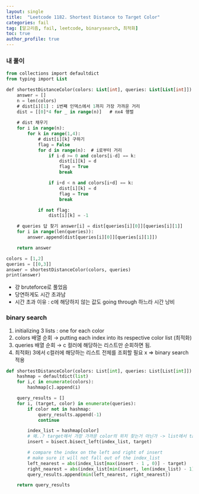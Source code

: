 ```yaml
---
layout: single
title:  "Leetcode 1182. Shortest Distance to Target Color"
categories: fail
tag: [알고리즘, fail, leetcode, binarysearch, 최적화]
toc: true
author_profile: true
---
```


[](https://leetcode.com/problems/shortest-distance-to-target-color/description/?envType=study-plan&id=algorithm-iii)

### 내 풀이

```sql
from collections import defaultdict
from typing import List

def shortestDistanceColor(colors: List[int], queries: List[List[int]]) -> List[int]:
    answer = []
    n = len(colors)
    # dist[i][1] : i번째 인덱스에서 1까지 가장 가까운 거리
    dist = [[0]*4 for _ in range(n)]   # nx4 행렬
    
    # dist 채우기
    for i in range(n):
        for k in range(1,4):
            # dist[i][k] 구하기
            flag = False
            for d in range(n):  # i로부터 거리
                if i-d >= 0 and colors[i-d] == k:
                    dist[i][k] = d
                    flag = True
                    break

                if i+d < n and colors[i+d] == k:
                    dist[i][k] = d
                    flag = True
                    break

            if not flag:
                dist[i][k] = -1

    # queries 답 찾기 answer[i] = dist[queries[i][0]][queries[i][1]]
    for i in range(len(queries)):
        answer.append(dist[queries[i][0]][queries[i][1]])

    return answer

colors = [1,2]
queries = [[0,3]]
answer = shortestDistanceColor(colors, queries)
print(answer)
```

- 걍 bruteforce로 풀었음
- 당연하게도 시간 초과남
- 시간 초과 이유 : c에 해당하지 않는 값도 going through 하느라 시간 낭비

### binary search

1. initializing 3 lists : one for each color
2. colors 배열 순회 → putting each index into its respective color list  (최적화)
3. queries 배열 순회 → c 컬러에 해당하는 리스트만 순회하면 됨. 
4. 최적화) 3에서 c컬러에 해당하는 리스트 전체를 조회할 필요 x ⇒ binary search 적용

```python
def shortestDistanceColor(colors: List[int], queries: List[List[int]]) -> List[int]:
    hashmap = defaultdict(list)
    for i,c in enumerate(colors):
        hashmap[c].append(i)

    query_results = []
    for i, (target, color) in enumerate(queries):
        if color not in hashmap:
            query_results.append(-1)
            continue

        index_list = hashmap[color]
        # 왜..? target에서 가장 가까운 color의 위치 찾는거 아닌가 -> list에서 target과 가장 가까운 값 찾으려고
        insert = bisect.bisect_left(index_list, target)

        # compare the index on the left and right of insert
        # make sure it will not fall out of the index_list
        left_nearest = abs(index_list[max(insert - 1 , 0)] - target)
        right_nearest = abs(index_list[min(insert, len(index_list) - 1)] - target)
        query_results.append(min(left_nearest, right_nearest))

    return query_results
```
